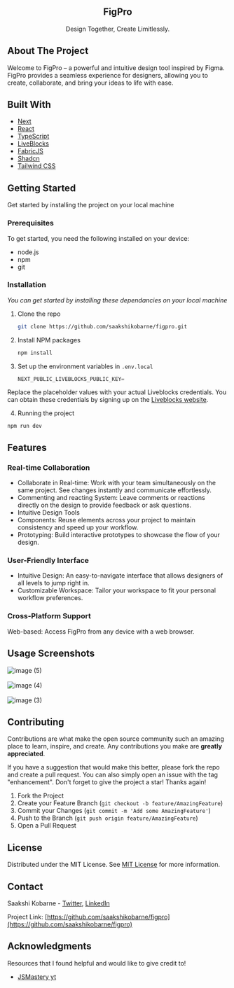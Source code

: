                         
<br/>
<div align="center">
<a href="https://github.com/ShaanCoding/ReadME-Generator">
</a>
<h2 align="center">FigPro</h2>
<p align="center">
Design Together, Create Limitlessly.
<br/>
</p>
</div>

 ## About The Project


Welcome to FigPro – a powerful and intuitive design tool inspired by Figma. FigPro provides a seamless experience for designers, allowing you to create, collaborate, and bring your ideas to life with ease.
 ## Built With

- [Next](https://nextjs.org)
- [React](https://reactjs.org)
- [TypeScript](https://www.typescriptlang.org/docs/)
- [LiveBlocks](https://liveblocks.io/docs/get-started)
- [FabricJS](http://fabricjs.com/docs/)
- [Shadcn](https://ui.shadcn.com/docs)
- [Tailwind CSS](https://tailwindcss.com/docs/installation)
 ## Getting Started

Get started by installing the project on your local machine
 ### Prerequisites

To get started, you need the following installed on your device:

- node.js
- npm
- git
 ### Installation

_You can get started by installing these dependancies on your local machine_

1. Clone the repo
   ```sh
   git clone https://github.com/saakshikobarne/figpro.git
   ```
2. Install NPM packages
   ```sh
   npm install
   ```
3. Set up the environment variables in `.env.local`
   ```js
   NEXT_PUBLIC_LIVEBLOCKS_PUBLIC_KEY=
   ```
Replace the placeholder values with your actual Liveblocks credentials. You can obtain these credentials by signing up on the [Liveblocks website](https://liveblocks.io/docs/get-started).

4. Running the project

```npm run dev```
 ## Features

### Real-time Collaboration
- Collaborate in Real-time: Work with your team simultaneously on the same project. See changes instantly and communicate effortlessly.
- Commenting and reacting System: Leave comments or reactions directly on the design to provide feedback or ask questions.
- Intuitive Design Tools
- Components: Reuse elements across your project to maintain consistency and speed up your workflow.
- Prototyping: Build interactive prototypes to showcase the flow of your design.
### User-Friendly Interface
- Intuitive Design: An easy-to-navigate interface that allows designers of all levels to jump right in.
- Customizable Workspace: Tailor your workspace to fit your personal workflow preferences.
### Cross-Platform Support
Web-based: Access FigPro from any device with a web browser.

## Usage Screenshots

![image (5)](https://github.com/saakshikobarne/figma/assets/115942356/0bd0cbff-4709-468c-b216-276ad5971174)
<br/><br/>
![image (4)](https://github.com/saakshikobarne/figma/assets/115942356/4ac7f5bf-450f-445b-88b8-81139d151beb)
<br/><br/>
![image (3)](https://github.com/saakshikobarne/figma/assets/115942356/30599a68-acb6-48a6-8a4e-31aca5440406)
<br/>

 ## Contributing

Contributions are what make the open source community such an amazing place to learn, inspire, and create. Any contributions you make are **greatly appreciated**.

If you have a suggestion that would make this better, please fork the repo and create a pull request. You can also simply open an issue with the tag "enhancement".
Don't forget to give the project a star! Thanks again!

1. Fork the Project
2. Create your Feature Branch (`git checkout -b feature/AmazingFeature`)
3. Commit your Changes (`git commit -m 'Add some AmazingFeature'`)
4. Push to the Branch (`git push origin feature/AmazingFeature`)
5. Open a Pull Request
 ## License

Distributed under the MIT License. See [MIT License](https://opensource.org/licenses/MIT) for more information.
 ## Contact

Saakshi Kobarne - [Twitter]( https://twitter.com/uncagedspirit_ ), [LinkedIn](https://www.linkedin.com/in/saakshiKobarne/)


Project Link: [https://github.com/saakshikobarne/figpro](https://github.com/saakshikobarne/figpro)
 ## Acknowledgments

Resources that I found helpful and would like to give credit to!


- [JSMastery yt](https://www.youtube.com/@javascriptmastery)
